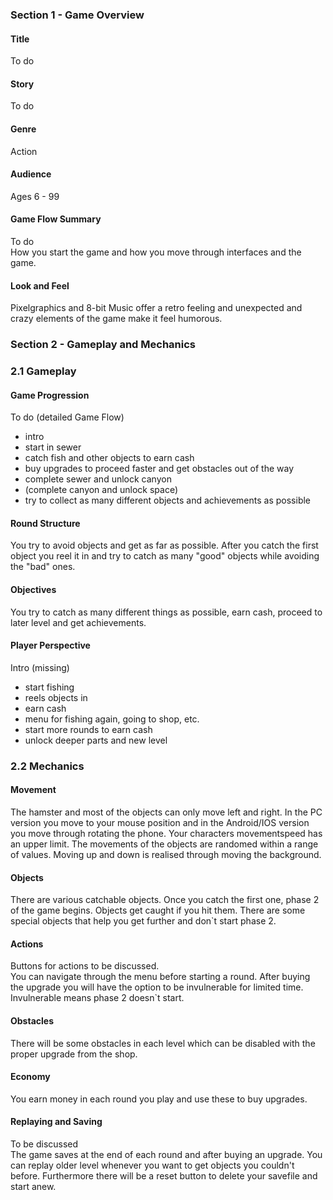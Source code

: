 ### Section 1 - Game Overview ###

#### Title ####
To do

#### Story ####
To do

#### Genre ####
Action

#### Audience ####
Ages 6 - 99

#### Game Flow Summary ####
To do  
How you start the game and how you move through interfaces and the game.

#### Look and Feel ####
Pixelgraphics and 8-bit Music offer a retro feeling and unexpected and crazy elements of the game make it feel humorous.

### Section 2 - Gameplay and Mechanics ###

### 2.1 Gameplay ###

#### Game Progression ####
To do (detailed Game Flow)

- intro
- start in sewer
- catch fish and other objects to earn cash
- buy upgrades to proceed faster and get obstacles out of the way
- complete sewer and unlock canyon
- (complete canyon and unlock space)
- try to collect as many different objects and achievements as possible

#### Round Structure ####
You try to avoid objects and get as far as possible. After you catch the first object you reel it in and try to catch as many "good" objects while avoiding the "bad" ones.

#### Objectives ####
You try to catch as many different things as possible, earn cash, proceed to later level and get achievements.

#### Player Perspective ####
Intro (missing)

- start fishing
- reels objects in
- earn cash
- menu for fishing again, going to shop, etc.
- start more rounds to earn cash
- unlock deeper parts and new level

### 2.2 Mechanics ###

#### Movement ####
The hamster and most of the objects can only move left and right.
In the PC version you move to your mouse position and in the Android/IOS version you move through rotating the phone.
Your characters movementspeed has an upper limit.
The movements of the objects are randomed within a range of values.
Moving up and down is realised through moving the background.

#### Objects ####
There are various catchable objects. Once you catch the first one, phase 2 of the game begins. Objects get caught if you hit them. There are some special objects that help you get further and don`t start phase 2.

#### Actions ####
Buttons for actions to be discussed.  
You can navigate through the menu before starting a round. After buying the upgrade you will have the option to be invulnerable for limited time. Invulnerable means phase 2 doesn`t start.

#### Obstacles ####
There will be some obstacles in each level which can be disabled with the proper upgrade from the shop.

#### Economy ####
You earn money in each round you play and use these to buy upgrades.

#### Replaying and Saving ####
To be discussed  
The game saves at the end of each round and after buying an upgrade. You can replay older level whenever you want to get objects you couldn't before. Furthermore there will be a reset button to delete your savefile and start anew.